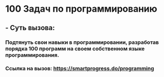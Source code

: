 # 100 Задач по программированию
## - Суть вызова:
### Подтянуть свои навыки в программировании, разработав порядка 100 программ на своем собственном языке программирования. 
### Ссылка на вызов: https://smartprogress.do/programming